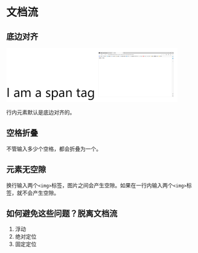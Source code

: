 # 文档流

## 底边对齐

![alt text](image.png)

行内元素默认是底边对齐的。

## 空格折叠

不管输入多少个空格，都会折叠为一个。

## 元素无空隙

换行输入两个`<img>`标签，图片之间会产生空隙。如果在一行内输入两个`<img>`标签，就不会产生空隙。

## 如何避免这些问题？脱离文档流

1. 浮动
2. 绝对定位
3. 固定定位